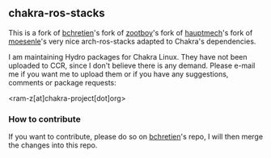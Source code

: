 chakra-ros-stacks
---------------

This is a fork of [bchretien](https://github.com/bchretien/arch-ros-stacks)'s fork of [zootboy](https://github.com/zootboy/arch-ros-stacks)'s fork of [hauptmech](https://github.com/hauptmech/arch-ros-stacks)'s fork of [moesenle](https://github.com/moesenle/arch-ros-stacks)'s very nice arch-ros-stacks adapted to Chakra's dependencies.

I am maintaining Hydro packages for Chakra Linux. They have not been uploaded to CCR, since I don't believe there is any demand. Please e-mail me if you want me to upload them or if you have any suggestions, comments or package requests:

\<ram-z[at]chakra-project[dot]org\>

### How to contribute

If you want to contribute, please do so on [bchretien](https://github.com/bchretien/arch-ros-stacks)'s repo, I will then merge the changes into this repo.
